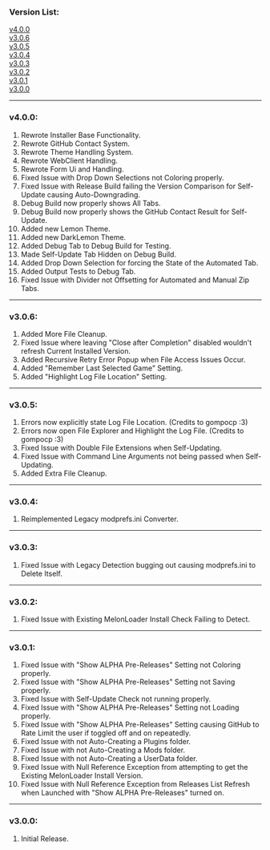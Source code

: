 ### Version List:

[v4.0.0](#v400)  
[v3.0.6](#v306)  
[v3.0.5](#v305)  
[v3.0.4](#v304)  
[v3.0.3](#v303)  
[v3.0.2](#v302)  
[v3.0.1](#v301)  
[v3.0.0](#v300)  

---

### v4.0.0:

1. Rewrote Installer Base Functionality.
2. Rewrote GitHub Contact System.
3. Rewrote Theme Handling System.
4. Rewrote WebClient Handling.
5. Rewrote Form Ui and Handling.
6. Fixed Issue with Drop Down Selections not Coloring properly.
7. Fixed Issue with Release Build failing the Version Comparison for Self-Update causing Auto-Downgrading.
8. Debug Build now properly shows All Tabs.
9. Debug Build now properly shows the GitHub Contact Result for Self-Update.
10. Added new Lemon Theme.
11. Added new DarkLemon Theme.
12. Added Debug Tab to Debug Build for Testing.
13. Made Self-Update Tab Hidden on Debug Build.
14. Added Drop Down Selection for forcing the State of the Automated Tab.
15. Added Output Tests to Debug Tab.
16. Fixed Issue with Divider not Offsetting for Automated and Manual Zip Tabs.

---

### v3.0.6:

1. Added More File Cleanup.
2. Fixed Issue where leaving "Close after Completion" disabled wouldn't refresh Current Installed Version.
3. Added Recursive Retry Error Popup when File Access Issues Occur.
4. Added "Remember Last Selected Game" Setting.
5. Added "Highlight Log File Location" Setting.

---

### v3.0.5:

1. Errors now explicitly state Log File Location.    (Credits to gompocp :3)
2. Errors now open File Explorer and Highlight the Log File.    (Credits to gompocp :3)
3. Fixed Issue with Double File Extensions when Self-Updating.
4. Fixed Issue with Command Line Arguments not being passed when Self-Updating.
5. Added Extra File Cleanup.

---

### v3.0.4:

1. Reimplemented Legacy modprefs.ini Converter.

---

### v3.0.3:

1. Fixed Issue with Legacy Detection bugging out causing modprefs.ini to Delete Itself.

---

### v3.0.2:

1. Fixed Issue with Existing MelonLoader Install Check Failing to Detect.

---

### v3.0.1:

1. Fixed Issue with "Show ALPHA Pre-Releases" Setting not Coloring properly.
2. Fixed Issue with "Show ALPHA Pre-Releases" Setting not Saving properly.
3. Fixed Issue with Self-Update Check not running properly.
4. Fixed Issue with "Show ALPHA Pre-Releases" Setting not Loading properly.
5. Fixed Issue with "Show ALPHA Pre-Releases" Setting causing GitHub to Rate Limit the user if toggled off and on repeatedly.
6. Fixed Issue with not Auto-Creating a Plugins folder.
7. Fixed Issue with not Auto-Creating a Mods folder.
8. Fixed Issue with not Auto-Creating a UserData folder.
9. Fixed Issue with Null Reference Exception from attempting to get the Existing MelonLoader Install Version.
10. Fixed Issue with Null Reference Exception from Releases List Refresh when Launched with "Show ALPHA Pre-Releases" turned on.

---

### v3.0.0:

1. Initial Release.